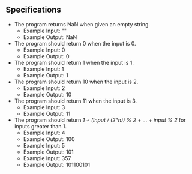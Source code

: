 ## Specifications

* The program returns NaN when given an empty string.
  * Example Input: ""
  * Example Output: NaN
* The program should return 0 when the input is 0.
  * Example Input: 0
  * Example Output: 0
* The program should return 1 when the input is 1.
  * Example Input: 1
  * Example Output: 1
* The program should return 10 when the input is 2.
  * Example Input: 2
  * Example Output: 10
* The program should return 11 when the input is 3.
  * Example Input: 3
  * Example Output: 11
* The program should return _1 + (input / (2^n)) % 2 + ... + input % 2_ for inputs greater than 1.
  * Example Input: 4
  * Example Output: 100
  * Example Input: 5
  * Example Output: 101
  * Example Input: 357
  * Example Output: 101100101
